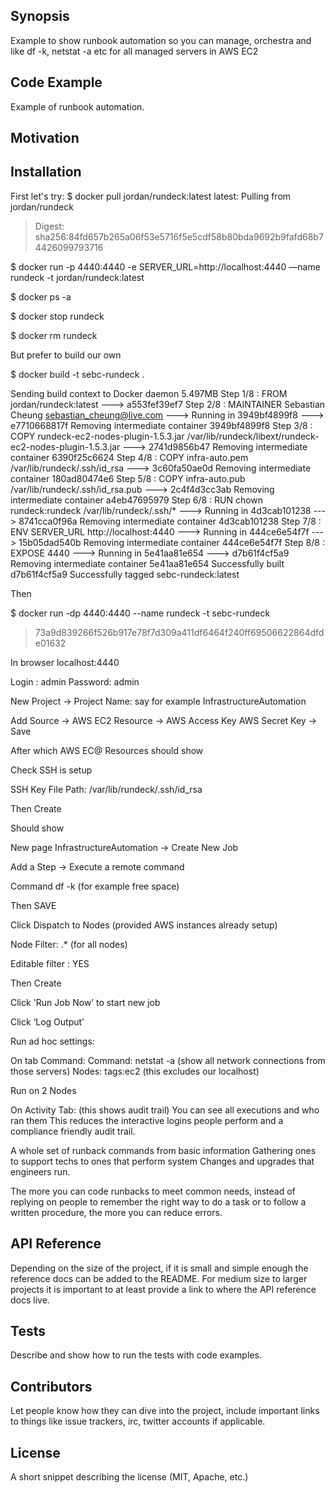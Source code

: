 ## Synopsis

Example to show runbook automation so you can manage, orchestra and like df -k, netstat -a etc for all managed servers in AWS EC2

## Code Example

Example of runbook automation. 

## Motivation

 
## Installation

First let's try:
$ docker pull jordan/rundeck:latest
latest: Pulling from jordan/rundeck
> Digest: sha256:84fd657b265a06f53e5716f5e5cdf58b80bda9692b9fafd68b74426099793716

$ docker run -p 4440:4440 -e SERVER_URL=http://localhost:4440 —name rundeck -t jordan/rundeck:latest

$ docker ps -a

$ docker stop rundeck

$ docker rm rundeck


But prefer to build our own

$ docker build -t sebc-rundeck .

Sending build context to Docker daemon  5.497MB
Step 1/8 : FROM jordan/rundeck:latest
 ---> a553fef39ef7
Step 2/8 : MAINTAINER Sebastian Cheung <sebastian_cheung@live.com>
 ---> Running in 3949bf4899f8
 ---> e7710668817f
Removing intermediate container 3949bf4899f8
Step 3/8 : COPY rundeck-ec2-nodes-plugin-1.5.3.jar /var/lib/rundeck/libext/rundeck-ec2-nodes-plugin-1.5.3.jar
 ---> 2741d9856b47
Removing intermediate container 6390f25c6624
Step 4/8 : COPY infra-auto.pem /var/lib/rundeck/.ssh/id_rsa
 ---> 3c60fa50ae0d
Removing intermediate container 180ad80474e6
Step 5/8 : COPY infra-auto.pub /var/lib/rundeck/.ssh/id_rsa.pub
 ---> 2c4f4d3cc3ab
Removing intermediate container a4eb47695979
Step 6/8 : RUN chown rundeck:rundeck /var/lib/rundeck/.ssh/*
 ---> Running in 4d3cab101238
 ---> 8741cca0f96a
Removing intermediate container 4d3cab101238
Step 7/8 : ENV SERVER_URL http://localhost:4440
 ---> Running in 444ce6e54f7f
 ---> 15b05dad540b
Removing intermediate container 444ce6e54f7f
Step 8/8 : EXPOSE 4440
 ---> Running in 5e41aa81e654
 ---> d7b61f4cf5a9
Removing intermediate container 5e41aa81e654
Successfully built d7b61f4cf5a9
Successfully tagged sebc-rundeck:latest



Then 

$ docker run -dp 4440:4440  --name rundeck -t sebc-rundeck
>73a9d839266f526b917e78f7d309a411df6464f240ff69506622864dfde01632

In browser localhost:4440

Login : admin
Password: admin

New Project -> Project Name: say for example
InfrastructureAutomation

Add Source -> AWS EC2 Resource -> AWS Access Key
AWS Secret Key -> Save

After which AWS EC@ Resources should show

Check SSH is setup

SSH Key File Path: /var/lib/rundeck/.ssh/id_rsa

Then Create 

Should show

New page InfrastructureAutomation ->
Create New Job

Add a Step -> Execute a remote command

Command df -k (for example free space)

Then SAVE

Click Dispatch to Nodes (provided AWS instances already setup)

Node Filter: .* (for all nodes)


Editable filter : YES

Then Create


Click 'Run Job Now’ to start new job

Click ‘Log Output’

Run ad hoc settings:

On tab Command:
Command: netstat -a (show all network connections from those servers)
Nodes: tags:ec2 (this excludes our localhost)

Run on 2 Nodes


On Activity Tab: (this shows audit trail)
You can see all executions and who ran them
This reduces the interactive logins people perform and a compliance friendly audit trail. 

A whole set of runback commands from basic information 
Gathering ones to support techs to ones that perform system
Changes and upgrades that engineers run.

The more you can code runbacks to meet common needs, instead of replying on people to remember the right way to do a task or to follow a written procedure, the more you can reduce errors.


## API Reference

Depending on the size of the project, if it is small and simple enough the reference docs can be added to the README. For medium size to larger projects it is important to at least provide a link to where the API reference docs live.

## Tests

Describe and show how to run the tests with code examples.

## Contributors

Let people know how they can dive into the project, include important links to things like issue trackers, irc, twitter accounts if applicable.

## License

A short snippet describing the license (MIT, Apache, etc.)